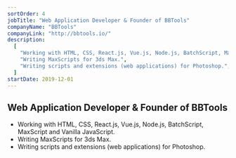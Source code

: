 ```yaml
---
sortOrder: 4
jobTitle: "Web Application Developer & Founder of BBTools"
companyName: "BBTools"
companyLink: "http://bbtools.io/"
description:
  [
    "Working with HTML, CSS, React.js, Vue.js, Node.js, BatchScript, MaxScript and Vanilla JavaScript.",
    "Writing MaxScripts for 3ds Max.",
    "Writing scripts and extensions (web applications) for Photoshop.",
  ]
startDate: 2019-12-01
---
```


## Web Application Developer & Founder of BBTools

- Working with HTML, CSS, React.js, Vue.js, Node.js, BatchScript, MaxScript and Vanilla JavaScript.
- Writing MaxScripts for 3ds Max.
- Writing scripts and extensions (web applications) for Photoshop.
